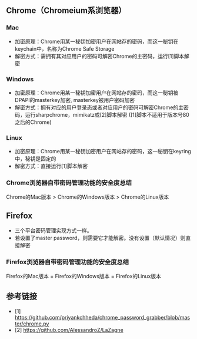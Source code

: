 ## Chrome（Chromeium系浏览器）

### Mac
* 加密原理：Chrome用某一秘钥加密用户在网站存的密码，而这一秘钥在keychain中，名称为Chrome Safe Storage
* 解密方式：需拥有其对应用户的密码可解密Chrome的主密码，运行[1]脚本解密

### Windows
* 加密原理：Chrome用某一秘钥加密用户在网站存的密码，而这一秘钥被DPAPI的masterkey加密, masterkey被用户密码加密
* 解密方式：拥有对应的用户登录态或者对应用户的密码可解密Chrome的主密码，运行sharpchrome，mimikatz或[2]脚本解密 
([1]脚本不适用于版本号80之后的Chrome)

### Linux
* 加密原理：Chrome用某一秘钥加密用户在网站存的密码，这一秘钥在keyring中，秘钥是固定的
* 解密方式：直接运行[1]脚本解密



### Chrome浏览器自带密码管理功能的安全度总结
Chrome的Mac版本 > Chrome的Windows版本 > Chrome的Linux版本


## Firefox
* 三个平台密码管理实现方式一样。
* 若设置了master password，则需要它才能解密。没有设置（默认情况）则直接解密

### Firefox浏览器自带密码管理功能的安全度总结
Firefox的Mac版本 = Firefox的Windows版本 = Firefox的Linux版本


## 参考链接
* [1] https://github.com/priyankchheda/chrome_password_grabber/blob/master/chrome.py
* [2] https://github.com/AlessandroZ/LaZagne
